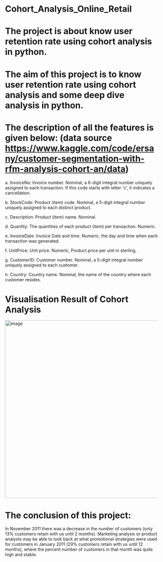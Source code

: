 # Cohort_Analysis_Online_Retail

# The project is about know user retention rate using cohort analysis in python.

# The aim of this project is to know user retention rate using cohort analysis and some deep dive analysis in python.

# The description of all the features is given below: (data source https://www.kaggle.com/code/ersany/customer-segmentation-with-rfm-analysis-cohort-an/data)

a. InvoiceNo: Invoice number. Nominal, a 6-digit integral number uniquely assigned to each transaction. If this code starts with letter 'c', it indicates a cancellation.

b. StockCode: Product (item) code. Nominal, a 5-digit integral number uniquely assigned to each distinct product.

c. Description: Product (item) name. Nominal.

d. Quantity: The quantities of each product (item) per transaction. Numeric.

e. InvoiceDate: Invoice Date and time. Numeric, the day and time when each transaction was generated.

f. UnitPrice: Unit price. Numeric, Product price per unit in sterling.

g. CustomerID: Customer number. Nominal, a 5-digit integral number uniquely assigned to each customer.

h. Country: Country name. Nominal, the name of the country where each customer resides.

# Visualisation Result of Cohort Analysis



<img width="584" alt="image" src="https://user-images.githubusercontent.com/103866025/166110815-645c08cc-8eae-454c-861e-964583798f61.png">

# The conclusion of this project:

In November 2011 there was a decrease in the number of customers (only 13% customers retain with us until 2 months). Marketing analysis or product analysts may be able to look back at what promotional strategies were used for customers in January 2011 (29% customers retain with us until 12 months), where the percent number of customers in that month was quite high and stable.
